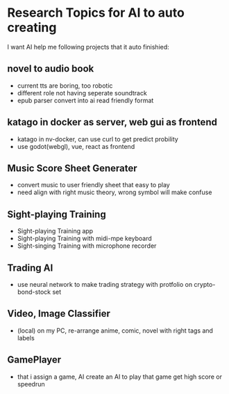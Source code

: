 # Research Topics for AI to auto creating

I want AI help me following projects that it auto finishied:

## novel to audio book
* current tts are boring, too robotic
* different role not having seperate soundtrack
* epub parser convert into ai read friendly format

## katago in docker as server, web gui as frontend
* katago in nv-docker, can use curl to get predict probility
* use godot(webgl), vue, react as frontend

## Music Score Sheet Generater
* convert music to user friendly sheet that easy to play
* need align with right music theory, wrong symbol will make confuse

## Sight-playing Training
* Sight-playing Training app
* Sight-playing Training with midi-mpe keyboard
* Sight-singing Training with microphone recorder

## Trading AI
* use neural network to make trading strategy with protfolio on crypto-bond-stock set

## Video, Image Classifier
* (local) on my PC, re-arrange anime, comic, novel with right tags and labels

## GamePlayer
* that i assign a game, AI create an AI to play that game get high score or speedrun